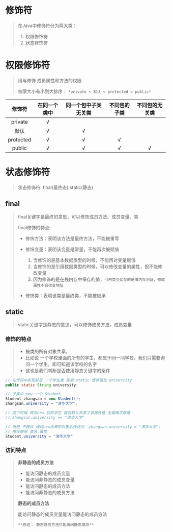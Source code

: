 # 修饰符

> 在Java中修饰符分为两大类： 
>
> 1. 权限修饰符
> 2. 状态修饰符

# 权限修饰符

> 用与修饰 成员属性和方法的权限
>
> 权限大小有小到大排序： `*private < 默认 < protected < public*`

|  修饰符   | 在同一个类中 | 同一个包中子类无关类 | 不同包的子类 | 不同包的无关类 |
| :-------: | :----------: | :------------------: | :----------: | :------------: |
|  private  |      √       |                      |              |                |
|   默认    |      √       |          √           |              |                |
| protected |      √       |          √           |      √       |                |
|  public   |      √       |          √           |      √       |       √        |

# 状态修饰符

> 状态修饰符: final(最终态),static(静态)

## final

> final关键字是最终的意思，可以修饰成员方法、成员变量、类
>
> final修饰的特点:
>
> - 修饰方法：表明该方法是最终方法，不能被重写
>
> - 修饰变量：表明该变量是常量，不能再次被赋值
>   1. 当修饰的是基本数据类型的时候，不能再对变量赋值
>   2. 当修饰的是引用数据类型的时候，可以修改变量的属性，但不能修改变量
>   3. 因为修饰的是在栈内存中保存的值，`引用类型保存的是堆内存地址，修改属性不会改变地址`
>
> - 修饰类：表明该类是最终类，不能被继承

## static

> static关键字是静态的意思，可以修饰成员方法，成员变量

### 修饰的特点

> - 被类的所有对象共享。
>- 比如说 一个学校里面的所有的学生，都属于同一间学校，我们只需要询问一个学生，即可知道该学校的名字
> - 这也是我们判断是否使用静态关键字的条件

``` java
// 在代码中实现就是 一个学生类 使用 static 修饰属性 university 
public static String university;

// 子类中 new 一个 Student
Student zhangsan = new Student();
zhangsan.university = "清华大学";

// 这个时候 再去new 别的学生 就会默认共享了该属性值 无需再次赋值
// zhangsan.university == "清华大学"

// 但是 不建议 通过new出来的对象名去访问  zhangsan.university = "清华大学";
// 推荐使用 类名.属性
Student.university = "清华大学"
```





### 访问特点

> **非静态的成员方法**
>
> - 能访问静态的成员变量
> - 能访问非静态的成员变量
> - 能访问静态的成员方法
> - 能访问非静态的成员方法
>
> **静态的成员方法**
>
> 能访问静态的成员变量能访问静态的成员方法
>
> `**总结： 静态成员方法只能访问静态成员**`